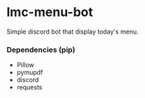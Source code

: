 # lmc-menu-bot
Simple discord bot that display today's menu.

### Dependencies (pip)

- Pillow
- pymupdf
- discord
- requests
